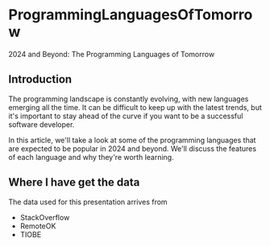 # ProgrammingLanguagesOfTomorrow

2024 and Beyond: The Programming Languages of Tomorrow

## Introduction

The programming landscape is constantly evolving, with new languages emerging all the time. It can be difficult to keep up with the latest trends, but it's important to stay ahead of the curve if you want to be a successful software developer.

In this article, we'll take a look at some of the programming languages that are expected to be popular in 2024 and beyond. We'll discuss the features of each language and why they're worth learning.

## Where I have get the data

The data used for this presentation arrives from

- StackOverflow
- RemoteOK
- TIOBE
